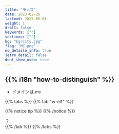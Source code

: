 ```yaml
---
title: "モナコ"
date: 2023-02-26
lastmod: 2023-05-01
weight: 1
draft: false
keywords: [""]
sections: [""]
bg: "bg/city.jpg"
flag: "MC.png"
no_detaile_info: true
jetro_detail: false
dont_show_usda: true
---
```


<div class="main-desciption country-description">
    <h2 class="section-title">{{% i18n "how-to-distinguish" %}}</h2>
    <ul class="rule-list">
        <li>ドメインは<span class="quiz">.mc</span></li>
    </ul>
</div>

{{% tabs  %}}
{{% tab "w-etf" %}}

{{% notice tip %}}
{{% /notice %}}
<div class="googlemap-if">
？
</div>
{{% /tab %}}
{{% /tabs  %}}